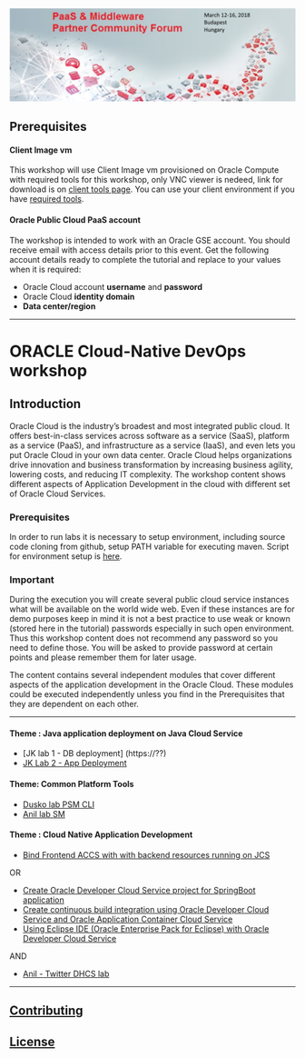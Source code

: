![](common/images/pcf-hungary.header.png)
## Prerequisites

#### Client Image vm

This workshop will use Client Image vm provisioned on Oracle Compute with required tools for this workshop, only VNC viewer is nedeed, link for download is on [client tools page](https://github.com/dvukmano/learning-library/blob/PTF-India/workshops/cloud-native-devops-workshop/ClientTools.md). You can use your client environment if you have [required tools](https://github.com/dvukmano/learning-library/blob/PTF-India/workshops/cloud-native-devops-workshop/ClientTools.md).

#### Oracle Public Cloud PaaS  account

The workshop is intended to work with an Oracle GSE account. You should receive email with access details prior to this event. Get the following account details ready to complete the tutorial and replace to your values when it is required:

+ Oracle Cloud account **username** and **password**
+ Oracle Cloud **identity domain**
+ **Data center/region**

---
# ORACLE Cloud-Native DevOps workshop #

## Introduction ##

Oracle Cloud is the industry’s broadest and most integrated public cloud. It offers best-in-class services across software as a service (SaaS), platform as a service (PaaS), and infrastructure as a service (IaaS), and even lets you put Oracle Cloud in your own data center. Oracle Cloud helps organizations drive innovation and business transformation by increasing business agility, lowering costs, and reducing IT complexity. The workshop content shows different aspects of Application Development in the cloud with different set of Oracle Cloud Services.

### Prerequisites ###

In order to run labs it is necessary to setup environment, including source code cloning from github, setup PATH variable for executing maven. Script for environment setup is [here](EnvSetup.md). 

### Important ###

During the execution you will create several public cloud service instances what will be available on the world wide web. Even if these instances are for demo purposes keep in mind it is not a best practice to use weak or known (stored here in the tutorial) passwords especially in such open environment. Thus this workshop content does not recommend any password so you need to define those. You will be asked to provide password at certain points and please remember them for later usage.

The content contains several independent modules that cover different aspects of the application development in the Oracle Cloud. These modules could be executed independently unless you find in the Prerequisites that they are dependent on each other.

----
#### Theme : Java application deployment on Java Cloud Service ####

+ [JK lab 1 - DB deployment] (https://??)
+ [JK Lab 2 - App Deployment](https://??)


#### Theme: Common Platform Tools  ####

+ [Dusko lab PSM CLI](https://)
+ [Anil lab SM](https://)

#### Theme : Cloud Native Application Development ####

+ [Bind Frontend ACCS with with backend resources running on JCS](devops-bind/README.md)

OR

+ [Create Oracle Developer Cloud Service project for SpringBoot application](springboot-sample/create.devcs.project.md)
+ [Create continuous build integration using Oracle Developer Cloud Service and Oracle Application Container Cloud Service](springboot-sample/devcs.accs.ci.md)
+ [Using Eclipse IDE (Oracle Enterprise Pack for Eclipse) with Oracle Developer Cloud Service](oepe/setup.oepe.md)

AND

+ [Anil - Twitter DHCS lab](https://??)


---

## [Contributing](../../CONTRIBUTING.md)

## [License](../../LICENSE.md)
